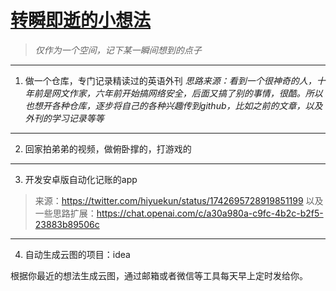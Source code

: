 # [转瞬即逝的小想法](https://github.com/QiYongchuan/MyGitBlog/issues/60)

> _仅作为一个空间，记下某一瞬间想到的点子_

---

1. 做一个仓库，专门记录精读过的英语外刊
_思路来源：看到一个很神奇的人，十年前是网文作家，六年前开始搞网络安全，后面又搞了别的事情，很酷。所以也想开各种仓库，逐步将自己的各种兴趣传到github，比如之前的文章，以及外刊的学习记录等等_

---

2. 回家拍弟弟的视频，做俯卧撑的，打游戏的

---

 3. 开发安卓版自动化记账的app

> 来源：https://twitter.com/hiyuekun/status/1742695728919851199
以及一些思路扩展：https://chat.openai.com/c/a30a980a-c9fc-4b2c-b2f5-23883b89506c

---

4. 自动生成云图的项目：idea

根据你最近的想法生成云图，通过邮箱或者微信等工具每天早上定时发给你。